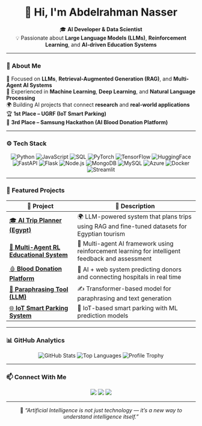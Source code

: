 <h1 align="center">👋 Hi, I'm Abdelrahman Nasser</h1>

<p align="center">
  🎓 <b>AI Developer & Data Scientist</b><br>
  💡 Passionate about <b>Large Language Models (LLMs)</b>, <b>Reinforcement Learning</b>, and <b>AI-driven Education Systems</b>
</p>

---

### 🧠 About Me

🚀 Focused on **LLMs**, **Retrieval-Augmented Generation (RAG)**, and **Multi-Agent AI Systems**  
🧩 Experienced in **Machine Learning**, **Deep Learning**, and **Natural Language Processing**  
🌍 Building AI projects that connect **research** and **real-world applications**  
🏆 **1st Place – UGRF (IoT Smart Parking)**  
🥉 **3rd Place – Samsung Hackathon (AI Blood Donation Platform)**  

---

### ⚙️ Tech Stack

<div align="center">

![Python](https://img.shields.io/badge/Python-3776AB?style=for-the-badge&logo=python&logoColor=white)
![JavaScript](https://img.shields.io/badge/JavaScript-F7E017?style=for-the-badge&logo=javascript&logoColor=black)
![SQL](https://img.shields.io/badge/SQL-005C84?style=for-the-badge&logo=database&logoColor=white)
![PyTorch](https://img.shields.io/badge/PyTorch-EE4C2C?style=for-the-badge&logo=pytorch&logoColor=white)
![TensorFlow](https://img.shields.io/badge/TensorFlow-FF6F00?style=for-the-badge&logo=tensorflow&logoColor=white)
![HuggingFace](https://img.shields.io/badge/Transformers-FFCC00?style=for-the-badge&logo=huggingface&logoColor=black)
![FastAPI](https://img.shields.io/badge/FastAPI-009688?style=for-the-badge&logo=fastapi&logoColor=white)
![Flask](https://img.shields.io/badge/Flask-000000?style=for-the-badge&logo=flask&logoColor=white)
![Node.js](https://img.shields.io/badge/Node.js-43853D?style=for-the-badge&logo=node.js&logoColor=white)
![MongoDB](https://img.shields.io/badge/MongoDB-4EA94B?style=for-the-badge&logo=mongodb&logoColor=white)
![MySQL](https://img.shields.io/badge/MySQL-00758F?style=for-the-badge&logo=mysql&logoColor=white)
![Azure](https://img.shields.io/badge/Azure-0078D7?style=for-the-badge&logo=microsoftazure&logoColor=white)
![Docker](https://img.shields.io/badge/Docker-2496ED?style=for-the-badge&logo=docker&logoColor=white)
![Streamlit](https://img.shields.io/badge/Streamlit-FF4B4B?style=for-the-badge&logo=streamlit&logoColor=white)

</div>

---

### 📂 Featured Projects

| 🔗 Project | 🧾 Description |
|------------|----------------|
| [🎓 **AI Trip Planner (Egypt)**](https://github.com/Abdelrahmannasser139/AI-Trip-Planner) | 🌍 LLM-powered system that plans trips using RAG and fine-tuned datasets for Egyptian tourism |
| [🤖 **Multi-Agent RL Educational System**](https://github.com/Abdelrahmannasser139/Multi-Agent-RL-Educational-System) | 🧠 Multi-agent AI framework using reinforcement learning for intelligent feedback and assessment |
| [🩸 **Blood Donation Platform**](https://github.com/Abdelrahmannasser139/Blood-Donation-Platform) | 🏥 AI + web system predicting donors and connecting hospitals in real time |
| [💬 **Paraphrasing Tool (LLM)**](https://github.com/Abdelrahmannasser139/Paraphrasing_Tool_LLM) | ✍️ Transformer-based model for paraphrasing and text generation |
| [🌐 **IoT Smart Parking System**](https://github.com/Abdelrahmannasser139/Smart-Parking-System) | 🚗 IoT-based smart parking with ML prediction models |

---

### 📊 GitHub Analytics

<div align="center">

![GitHub Stats](https://github-readme-stats.vercel.app/api?username=Abdelrahmannasser139&show_icons=true&theme=tokyonight&hide_border=true&border_radius=10)
![Top Languages](https://github-readme-stats.vercel.app/api/top-langs/?username=Abdelrahmannasser139&layout=compact&theme=tokyonight&hide_border=true&border_radius=10)
![Profile Trophy](https://github-profile-trophy.vercel.app/?username=Abdelrahmannasser139&theme=tokyonight&no-frame=true&row=1&margin-w=5)

</div>

---

### 📫 Connect With Me

<p align="center">
  <a href="https://www.linkedin.com/in/abdelrahman-nasser139"><img src="https://img.shields.io/badge/LinkedIn-0077B5?style=for-the-badge&logo=linkedin&logoColor=white"/></a>
  <a href="https://abdelrahmannasser139.github.io/portfolio/"><img src="https://img.shields.io/badge/Portfolio-000000?style=for-the-badge&logo=About.me&logoColor=white"/></a>
  <a href="mailto:abdelrahmannasser139@gmail.com"><img src="https://img.shields.io/badge/Gmail-D14836?style=for-the-badge&logo=gmail&logoColor=white"/></a>
</p>

---

<p align="center">
  💭 <i>“Artificial Intelligence is not just technology — it’s a new way to understand intelligence itself.”</i>
</p>
